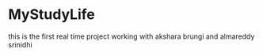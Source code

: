 # MyStudyLife
this is the first real time project working with akshara brungi and almareddy srinidhi
